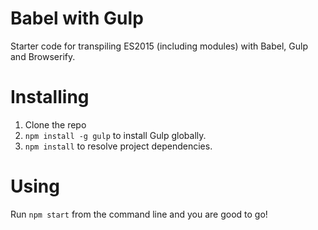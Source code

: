 # Babel with Gulp

Starter code for transpiling ES2015 (including modules) with Babel, Gulp and Browserify.


# Installing

1. Clone the repo
2. `npm install -g gulp` to install Gulp globally.
3. `npm install` to resolve project dependencies.

# Using

Run `npm start` from the command line and you are good to go!

